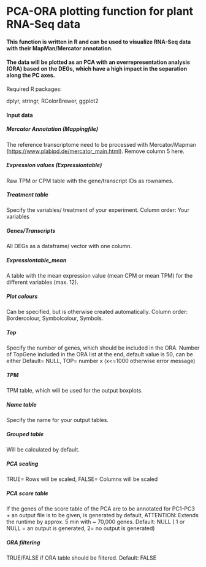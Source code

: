 # PCA-ORA plotting function for plant RNA-Seq data

#### This function is written in R and can be used to visualize RNA-Seq data with their MapMan/Mercator annotation. 
#### The data will be plotted as an PCA with an overrepresentation analysis (ORA) based on the DEGs, which have a high impact in the separation along the PC axes.

Required R packages:

dplyr, stringr, RColorBrewer, ggplot2


#### Input data

##### Mercator Annotation (Mappingfile)
The reference transcriptome need to be processed with Mercator/Mapman (https://www.plabipd.de/mercator_main.html).
Remove column 5 here.

##### Expression values (Expressiontable)
Raw TPM or CPM table with the gene/transcript IDs as rownames.

#####  Treatment table
Specify the variables/ treatment of your experiment. Column order: Your variables

##### Genes/Transcripts
All DEGs as a dataframe/ vector with one column.

##### Expressiontable_mean
A table with the mean expression value (mean CPM or mean TPM) for the different variables (max. 12).

#####  Plot colours
Can be specified, but is otherwise created automatically. Column order: Bordercolour, Symbolcolour, Symbols.

#####  Top
Specify the number of genes, which should be included in the ORA. Number of TopGene included in the ORA list at the end, default value is 50, can be either Default= NULL, TOP= number x (x<=1000 otherwise error message)

#####  TPM
TPM table, which will be used for the output boxplots.

#####  Name table
Specify the name for your output tables.

#####  Grouped table
Will be calculated by default.

#####  PCA scaling
TRUE= Rows will be scaled, FALSE= Columns will be scaled

#####  PCA score table
If the genes of the score table of the PCA are to be annotated for PC1-PC3 + an output file is to be given, is generated by default, ATTENTION: Extends the runtime by approx. 5 min with ~ 70,000 genes. Default: NULL ( 1 or NULL = an output is generated, 2= no output is generated)

#####  ORA filtering

TRUE/FALSE if ORA table should be filtered. Default: FALSE


